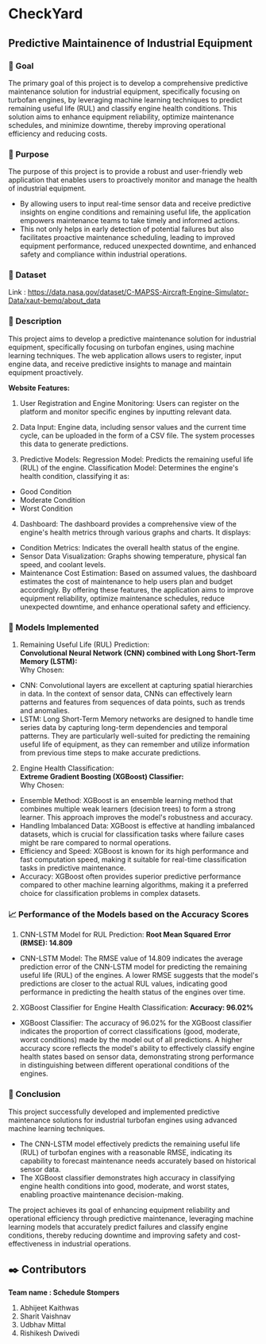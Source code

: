 # CheckYard
## Predictive Maintainence of Industrial Equipment
### 🎯 Goal
The primary goal of this project is to develop a comprehensive predictive maintenance solution for industrial equipment, specifically focusing on turbofan engines, by leveraging machine learning techniques to predict remaining useful life (RUL) and classify engine health conditions. This solution aims to enhance equipment reliability, optimize maintenance schedules, and minimize downtime, thereby improving operational efficiency and reducing costs.



### 🎯 Purpose
The purpose of this project is to provide a robust and user-friendly web application that enables users to proactively monitor and manage the health of industrial equipment.
- By allowing users to input real-time sensor data and receive predictive insights on engine conditions and remaining useful life, the application empowers maintenance teams to take timely and informed actions.
- This not only helps in early detection of potential failures but also facilitates proactive maintenance scheduling, leading to improved equipment performance, reduced unexpected downtime, and enhanced safety and compliance within industrial operations.

### 🧵 Dataset
Link : https://data.nasa.gov/dataset/C-MAPSS-Aircraft-Engine-Simulator-Data/xaut-bemq/about_data

### 🧾 Description
This project aims to develop a predictive maintenance solution for industrial equipment, specifically focusing on turbofan engines, using machine learning techniques. The web application allows users to register, input engine data, and receive predictive insights to manage and maintain equipment proactively.

**Website Features:**

1. User Registration and Engine Monitoring:
Users can register on the platform and monitor specific engines by inputting relevant data.

2. Data Input:
Engine data, including sensor values and the current time cycle, can be uploaded in the form of a CSV file. The system processes this data to generate predictions.

3. Predictive Models:
Regression Model: Predicts the remaining useful life (RUL) of the engine.
Classification Model: Determines the engine's health condition, classifying it as:
- Good Condition
- Moderate Condition
- Worst Condition

4. Dashboard:
The dashboard provides a comprehensive view of the engine's health metrics through various graphs and charts. It displays:
- Condition Metrics: Indicates the overall health status of the engine.
- Sensor Data Visualization: Graphs showing temperature, physical fan speed, and coolant levels.
- Maintenance Cost Estimation: Based on assumed values, the dashboard estimates the cost of maintenance to help users plan and budget accordingly.
By offering these features, the application aims to improve equipment reliability, optimize maintenance schedules, reduce unexpected downtime, and enhance operational safety and efficiency.

### 🚀 Models Implemented

1. Remaining Useful Life (RUL) Prediction: <br>
**Convolutional Neural Network (CNN) combined with Long Short-Term Memory (LSTM):**<br>
Why Chosen:<br>
- CNN: Convolutional layers are excellent at capturing spatial hierarchies in data. In the context of sensor data, CNNs can effectively learn patterns and features from sequences of data points, such as trends and anomalies.
- LSTM: Long Short-Term Memory networks are designed to handle time series data by capturing long-term dependencies and temporal patterns. They are particularly well-suited for predicting the remaining useful life of equipment, as they can remember and utilize information from previous time steps to make accurate predictions.

2. Engine Health Classification:<br>
**Extreme Gradient Boosting (XGBoost) Classifier:**<br>
Why Chosen:<br>
- Ensemble Method: XGBoost is an ensemble learning method that combines multiple weak learners (decision trees) to form a strong learner. This approach improves the model's robustness and accuracy.
- Handling Imbalanced Data: XGBoost is effective at handling imbalanced datasets, which is crucial for classification tasks where failure cases might be rare compared to normal operations.
- Efficiency and Speed: XGBoost is known for its high performance and fast computation speed, making it suitable for real-time classification tasks in predictive maintenance.
- Accuracy: XGBoost often provides superior predictive performance compared to other machine learning algorithms, making it a preferred choice for classification problems in complex datasets.

### 📈 Performance of the Models based on the Accuracy Scores

1. CNN-LSTM Model for RUL Prediction:
**Root Mean Squared Error (RMSE): 14.809**
- CNN-LSTM Model: The RMSE value of 14.809 indicates the average prediction error of the CNN-LSTM model for predicting the remaining useful life (RUL) of the engines. A lower RMSE suggests that the model's predictions are closer to the actual RUL values, indicating good performance in predicting the health status of the engines over time.

2. XGBoost Classifier for Engine Health Classification:
**Accuracy: 96.02%**
- XGBoost Classifier: The accuracy of 96.02% for the XGBoost classifier indicates the proportion of correct classifications (good, moderate, worst conditions) made by the model out of all predictions. A higher accuracy score reflects the model's ability to effectively classify engine health states based on sensor data, demonstrating strong performance in distinguishing between different operational conditions of the engines.

### 📢 Conclusion
This project successfully developed and implemented predictive maintenance solutions for industrial turbofan engines using advanced machine learning techniques.
- The CNN-LSTM model effectively predicts the remaining useful life (RUL) of turbofan engines with a reasonable RMSE, indicating its capability to forecast maintenance needs accurately based on historical sensor data.
- The XGBoost classifier demonstrates high accuracy in classifying engine health conditions into good, moderate, and worst states, enabling proactive maintenance decision-making.

The project achieves its goal of enhancing equipment reliability and operational efficiency through predictive maintenance, leveraging machine learning models that accurately predict failures and classify engine conditions, thereby reducing downtime and improving safety and cost-effectiveness in industrial operations.

## ✒️ Contributors <br>
**Team name : Schedule Stompers**
1) Abhijeet Kaithwas
2) Sharit Vaishnav   		
3) Udbhav Mittal
4) Rishikesh Dwivedi				
